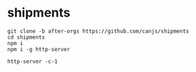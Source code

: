 # shipments


```
git clone -b after-orgs https://github.com/canjs/shipments
cd shipments
npm i
npm i -g http-server

http-server -c-1
```
